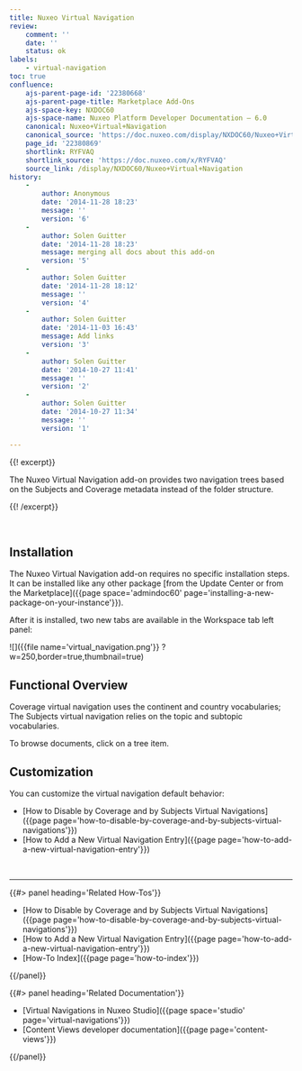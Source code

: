 ```yaml
---
title: Nuxeo Virtual Navigation
review:
    comment: ''
    date: ''
    status: ok
labels:
    - virtual-navigation
toc: true
confluence:
    ajs-parent-page-id: '22380668'
    ajs-parent-page-title: Marketplace Add-Ons
    ajs-space-key: NXDOC60
    ajs-space-name: Nuxeo Platform Developer Documentation — 6.0
    canonical: Nuxeo+Virtual+Navigation
    canonical_source: 'https://doc.nuxeo.com/display/NXDOC60/Nuxeo+Virtual+Navigation'
    page_id: '22380869'
    shortlink: RYFVAQ
    shortlink_source: 'https://doc.nuxeo.com/x/RYFVAQ'
    source_link: /display/NXDOC60/Nuxeo+Virtual+Navigation
history:
    - 
        author: Anonymous
        date: '2014-11-28 18:23'
        message: ''
        version: '6'
    - 
        author: Solen Guitter
        date: '2014-11-28 18:23'
        message: merging all docs about this add-on
        version: '5'
    - 
        author: Solen Guitter
        date: '2014-11-28 18:12'
        message: ''
        version: '4'
    - 
        author: Solen Guitter
        date: '2014-11-03 16:43'
        message: Add links
        version: '3'
    - 
        author: Solen Guitter
        date: '2014-10-27 11:41'
        message: ''
        version: '2'
    - 
        author: Solen Guitter
        date: '2014-10-27 11:34'
        message: ''
        version: '1'

---
```

{{! excerpt}}

The Nuxeo Virtual Navigation add-on provides two navigation trees based on the Subjects and Coverage metadata instead of the folder structure.

{{! /excerpt}}

&nbsp;

## Installation

The Nuxeo Virtual Navigation add-on requires no specific installation steps. It can be installed like any other package [from the Update Center or from the Marketplace]({{page space='admindoc60' page='installing-a-new-package-on-your-instance'}}).

After it is installed, two new tabs are available in the Workspace tab left panel:

![]({{file name='virtual_navigation.png'}} ?w=250,border=true,thumbnail=true)

## Functional Overview

Coverage virtual navigation uses the continent and country vocabularies; The Subjects virtual navigation relies on the topic and subtopic vocabularies.

To browse documents, click on a tree item.

## Customization

You can customize the virtual navigation default behavior:

*   [How to Disable by Coverage and by Subjects Virtual Navigations]({{page page='how-to-disable-by-coverage-and-by-subjects-virtual-navigations'}})
*   [How to Add a New Virtual Navigation Entry]({{page page='how-to-add-a-new-virtual-navigation-entry'}})

&nbsp;

* * *

<div class="row" data-equalizer data-equalize-on="medium"><div class="column medium-6">{{#> panel heading='Related How-Tos'}}

*   [How to Disable by Coverage and by Subjects Virtual Navigations]({{page page='how-to-disable-by-coverage-and-by-subjects-virtual-navigations'}})
*   [How to Add a New Virtual Navigation Entry]({{page page='how-to-add-a-new-virtual-navigation-entry'}})
*   [How-To Index]({{page page='how-to-index'}})

{{/panel}}</div><div class="column medium-6">{{#> panel heading='Related Documentation'}}

*   [Virtual Navigations in Nuxeo Studio]({{page space='studio' page='virtual-navigations'}})
*   [Content Views developer documentation]({{page page='content-views'}})

{{/panel}}</div></div>